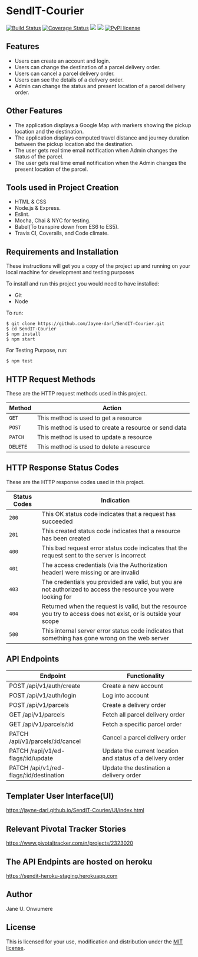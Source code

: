 # SendIT-Courier
[![Build Status](https://travis-ci.org/Jayne-darl/SendIT-Courier.svg?branch=develop)](https://travis-ci.org/Jayne-darl/SendIT-Courier)
[![Coverage Status](https://coveralls.io/repos/github/Jayne-darl/SendIT-Courier/badge.svg?branch=develop)](https://coveralls.io/github/Jayne-darl/SendIT-Courier?branch=develop)
<a href="https://codeclimate.com/github/Jayne-darl/SendIT-Courier/maintainability"><img src="https://api.codeclimate.com/v1/badges/393f4378310a527b4d3a/maintainability" /></a>
<a href="https://codeclimate.com/github/Jayne-darl/SendIT-Courier/test_coverage"><img src="https://api.codeclimate.com/v1/badges/393f4378310a527b4d3a/test_coverage" /></a>
[![PyPI license](https://img.shields.io/pypi/l/ansicolortags.svg)](https://github.com/Jayne-darl/SendIT-Courier/blob/develop/LICENSE)

## Features
* Users can create an account and login.
* Users can change the destination of a parcel delivery order.
* Users can cancel a parcel delivery order.
* Users can see the details of a delivery order.
* Admin can change the status and present location of a parcel delivery order.

## Other Features
* The application displays a Google Map with markers showing the pickup location and the destination.
* The application displays computed travel distance and journey duration between the pickup location abd the destination.
* The user gets real time email notification when Admin changes the status of the parcel.
* The user gets real time email notification when the Admin changes the present location of the parcel.

## Tools used in Project Creation
* HTML & CSS
* Node.js & Express.
* Eslint.
* Mocha, Chai & NYC for testing.
* Babel(To transpire down from ES6 to ES5).
* Travis CI, Coveralls, and Code climate.

## Requirements and Installation
These instructions will get you a copy of the project up and running on your local machine for development and testing purposes

To install and run this project you would need to have installed:
* Git
* Node 

To run: 

``` 
$ git clone https://github.com/Jayne-darl/SendIT-Courier.git
$ cd SendIT-Courier
$ npm install
$ npm start 
```

 For Testing Purpose, run: 
 ``` 
 $ npm test
 ```

## HTTP Request Methods

These are the HTTP request methods used in this project.

| Method	| Action |
| --- | --- |
| `GET` |	This method is used to get a resource|
| `POST`	| This method is used to create a resource or send data |
| `PATCH`	| This method is used to update a resource |
| `DELETE`	| This method is used to delete a resource |

## HTTP Response Status Codes

These are the HTTP response codes used in this project.

| Status Codes | Indication |
| --- | --- |
| `200` |	This OK status code indicates that a request has succeeded |
| `201` |	This created status code indicates that a resource has been created |
| `400` |	This bad request error status code indicates that the request sent to the server is incorrect |
| `401` | The access credentials (via the Authorization header) were missing or are invalid |
| `403` | The credentials you provided are valid, but you are not authorized to access the resource you were looking for |
| `404` |	Returned when the request is valid, but the resource you try to access does not exist, or is outside your scope |
| `500` |	This internal server error status code indicates that something has gone wrong on the web server |

## API Endpoints
| Endpoint |	Functionality |
| --- | --- |
| POST /api/v1/auth/create | Create a new account |
| POST /api/v1/auth/login | Log into account |
| POST /api/v1/parcels | Create a delivery order |
| GET /api/v1/parcels |	Fetch all parcel delivery order |
| GET /api/v1/parcels/:id	| Fetch a specific parcel order |
| PATCH /api/v1/parcels/:id/cancel |	Cancel a parcel delivery order |
| PATCH /rapi/v1/ed-flags/:id/update |	Update the current location and status of a delivery order |
| PATCH /api/v1/red-flags/:id/destination |	Update the destination a delivery order |


## Templater User Interface(UI)
https://jayne-darl.github.io/SendIT-Courier/UI/index.html

## Relevant Pivotal Tracker Stories
https://www.pivotaltracker.com/n/projects/2323020

## The API Endpints are hosted on heroku
https://sendit-heroku-staging.herokuapp.com

## Author
Jane U. Onwumere

## License
This is licensed for your use, modification and distribution under the [MIT license](https://opensource.org/licenses/MIT).
